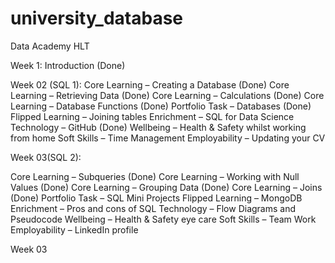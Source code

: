 # university_database
Data Academy HLT

Week 1:
Introduction (Done)

Week 02 (SQL 1):
Core Learning – Creating a Database (Done)
Core Learning – Retrieving Data (Done)
Core Learning – Calculations (Done)
Core Learning – Database Functions (Done)
Portfolio Task – Databases (Done)
Flipped Learning – Joining tables
Enrichment – SQL for Data Science
Technology – GitHub (Done)
Wellbeing – Health & Safety whilst working from home
Soft Skills – Time Management
Employability – Updating your CV

Week 03(SQL 2):

Core Learning – Subqueries (Done)
Core Learning – Working with Null Values (Done)
Core Learning – Grouping Data (Done)
Core Learning – Joins (Done)
Portfolio Task – SQL Mini Projects
Flipped Learning – MongoDB 
Enrichment – Pros and cons of SQL 
Technology – Flow Diagrams and Pseudocode 
Wellbeing – Health & Safety eye care
Soft Skills – Team Work 
Employability – LinkedIn profile

Week 03
